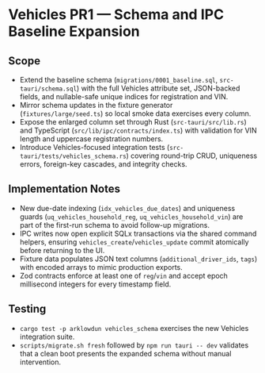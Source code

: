 # Vehicles PR1 — Schema and IPC Baseline Expansion

## Scope
- Extend the baseline schema (`migrations/0001_baseline.sql`, `src-tauri/schema.sql`) with the full Vehicles attribute set, JSON-backed fields, and nullable-safe unique indices for registration and VIN.
- Mirror schema updates in the fixture generator (`fixtures/large/seed.ts`) so local smoke data exercises every column.
- Expose the enlarged column set through Rust (`src-tauri/src/lib.rs`) and TypeScript (`src/lib/ipc/contracts/index.ts`) with validation for VIN length and uppercase registration numbers.
- Introduce Vehicles-focused integration tests (`src-tauri/tests/vehicles_schema.rs`) covering round-trip CRUD, uniqueness errors, foreign-key cascades, and integrity checks.

## Implementation Notes
- New due-date indexing (`idx_vehicles_due_dates`) and uniqueness guards (`uq_vehicles_household_reg`, `uq_vehicles_household_vin`) are part of the first-run schema to avoid follow-up migrations.
- IPC writes now open explicit SQLx transactions via the shared command helpers, ensuring `vehicles_create`/`vehicles_update` commit atomically before returning to the UI.
- Fixture data populates JSON text columns (`additional_driver_ids`, `tags`) with encoded arrays to mimic production exports.
- Zod contracts enforce at least one of `reg`/`vin` and accept epoch millisecond integers for every timestamp field.

## Testing
- `cargo test -p arklowdun vehicles_schema` exercises the new Vehicles integration suite.
- `scripts/migrate.sh fresh` followed by `npm run tauri -- dev` validates that a clean boot presents the expanded schema without manual intervention.
